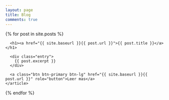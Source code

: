 ```yaml
---
layout: page
title: Blog
comments: true 
---
```


<div class="posts">
  {% for post in site.posts %}
    <article class="post">

      <h1><a href="{{ site.baseurl }}{{ post.url }}">{{ post.title }}</a></h1>

      <div class="entry">
        {{ post.excerpt }}
      </div>

      <a class="btn btn-primary btn-lg" href="{{ site.baseurl }}{{ post.url }}" role="button">Leer mas</a>
    </article>
  {% endfor %}
</div>

